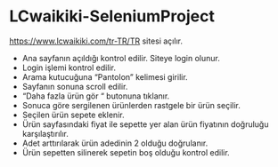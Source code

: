 # LCwaikiki-SeleniumProject
 https://www.lcwaikiki.com/tr-TR/TR sitesi açılır.
- Ana sayfanın açıldığı kontrol edilir. Siteye login olunur.
- Login işlemi kontrol edilir.
- Arama kutucuğuna “Pantolon” kelimesi girilir.
- Sayfanın sonuna scroll edilir.
- “Daha fazla ürün gör “ butonuna tıklanır.
- Sonuca göre sergilenen ürünlerden rastgele bir ürün seçilir.
- Seçilen ürün sepete eklenir.
- Ürün sayfasındaki fiyat ile sepette yer alan ürün fiyatının doğruluğu karşılaştırılır.
- Adet arttırılarak ürün adedinin 2 olduğu doğrulanır.
- Ürün sepetten silinerek sepetin boş olduğu kontrol edilir.
